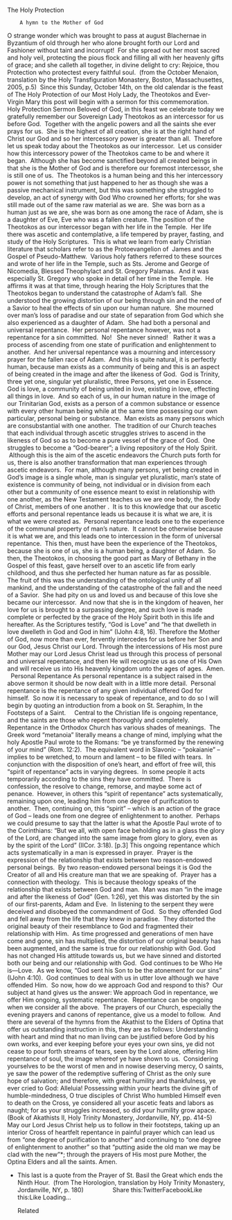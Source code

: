 The Holy Protection

		A hymn to the Mother of God 
O strange wonder which was brought to pass at august Blachernae in Byzantium of old through her who alone brought forth our Lord and Fashioner without taint and incorrupt!  For she spread out her most sacred and holy veil, protecting the pious flock and filling all with her heavenly gifts of grace; and she calleth all together, in divine delight to cry: Rejoice, thou Protection who protectest every faithful soul.  (from the October Menaion, translation by the Holy Transfiguration Monastery, Boston, Massachusettes, 2005, p.5)
 Since this Sunday, October 14th, on the old calendar is the feast of The Holy Protection of our Most Holy Lady, the Theotokos and Ever-Virgin Mary this post will begin with a sermon for this commemoration.
 
Holy Protection Sermon
Beloved of God, in this feast we celebrate today we gratefully remember our Sovereign Lady Theotokos as an intercessor for us before God.  Together with the angelic powers and all the saints she ever prays for us.  She is the highest of all creation, she is at the right hand of Christ our God and so her intercessory power is greater than all.  Therefore let us speak today about the Theotokos as our intercessor.  Let us consider how this intercessory power of the Theotokos came to be and where it began.  Although she has become sanctified beyond all created beings in that she is the Mother of God and is therefore our foremost intercessor, she is still one of us.  The Theotokos is a human being and this her intercessory power is not something that just happened to her as though she was a passive mechanical instrument, but this was something she struggled to develop, an act of synergy with God Who crowned her efforts; for she was still made out of the same raw material as we are.  She was born as a human just as we are, she was born as one among the race of Adam, she is a daughter of Eve, Eve who was a fallen creature.
The position of the Theotokos as our intercessor began with her life in the Temple.  Her life there was ascetic and contemplative, a life tempered by prayer, fasting, and study of the Holy Scriptures.  This is what we learn from early Christian literature that scholars refer to as the Protoevangelion of  James and the Gospel of Pseudo-Matthew.  Various holy fathers referred to these sources and wrote of her life in the Temple, such as Sts. Jerome and George of Nicomedia, Blessed Theophylact and St. Gregory Palamas.  And it was especially St. Gregory who spoke in detail of her time in the Temple.  He affirms it was at that time, through hearing the Holy Scriptures that the Theotokos began to understand the catastrophe of Adam’s fall.  She understood the growing distortion of our being through sin and the need of a Savior to heal the effects of sin upon our human nature.  She mourned over man’s loss of paradise and our state of separation from God which she also experienced as a daughter of Adam. 
She had both a personal and universal repentance.  Her personal repentance however, was not a repentance for a sin committed.  No!   She never sinned!   Rather it was a process of ascending from one state of purification and enlightenment to another.  And her universal repentance was a mourning and intercessory prayer for the fallen race of Adam.  And this is quite natural, it is perfectly human, because man exists as a community of being and this is an aspect of being created in the image and after the likeness of God.  God is Trinity, three yet one, singular yet pluralistic, three Persons, yet one in Essence.  God is love, a community of being united in love, existing in love, effecting all things in love.  And so each of us, in our human nature in the image of our Trinitarian God, exists as a person of a common substance or essence with every other human being while at the same time possessing our own particular, personal being or substance.  Man exists as many persons which are consubstantial with one another. 
The tradition of our Church teaches that each individual through ascetic struggles strives to ascend in the likeness of God so as to become a pure vessel of the grace of God.  One struggles to become a “God-bearer”; a living repository of the Holy Spirit.  Although this is the aim of the ascetic endeavors the Church puts forth for us, there is also another transformation that man experiences through ascetic endeavors.  For man, although many persons, yet being created in God’s image is a single whole, man is singular yet pluralistic, man’s state of existence is community of being, not individual or in division from each other but a community of one essence meant to exist in relationship with one another, as the New Testament teaches us we are one body, the Body of Christ, members of one another .  It is to this knowledge that our ascetic efforts and personal repentance leads us because it is what we are, it is what we were created as.  Personal repentance leads one to the experience of the communal property of man’s nature.  It cannot be otherwise because it is what we are, and this leads one to intercession in the form of universal repentance.  This then, must have been the experience of the Theotokos, because she is one of us, she is a human being, a daughter of Adam. 
So then, the Theotokos, in choosing the good part as Mary of Bethany in the Gospel of this feast, gave herself over to an ascetic life from early childhood, and thus she perfected her human nature as far as possible.  The fruit of this was the understanding of the ontological unity of all mankind, and the understanding of the catastrophe of the fall and the need of a Savior.  She had pity on us and loved us and because of this love she became our intercessor.  And now that she is in the kingdom of heaven, her love for us is brought to a surpassing degree, and such love is made complete or perfected by the grace of the Holy Spirit both in this life and hereafter. As the Scriptures testify, “God is Love” and “he that dwelleth in love dwelleth in God and God in him” (IJohn 4:8, 16). Therefore the Mother of God, now more than ever, fervently intercedes for us before her Son and our God, Jesus Christ our Lord.
Through the intercessions of His most pure Mother may our Lord Jesus Christ lead us through this process of personal and universal repentance, and then He will recognize us as one of His Own and will receive us into His heavenly kingdom unto the ages of ages.  Amen.
 
Personal Repentance
As personal repentance is a subject raised in the above sermon it should be now dealt with in a little more detail.  Personal repentance is the repentance of any given individual offered God for himself.  So now it is necessary to speak of repentance, and to do so I will begin by quoting an introduction from a book on St. Seraphim, In the Footsteps of a Saint.    
Central to the Christian life is ongoing repentance, and the saints are those who repent thoroughly and completely.  Repentance in the Orthodox Church has various shades of meanings.  The Greek word “metanoia” literally means a change of mind, implying what the holy Apostle Paul wrote to the Romans: “be ye transformed by the renewing of your mind” (Rom. 12:2).  The equivalent word in Slavonic – “pokaianie” – implies to be wretched, to mourn and lament – to be filled with tears.  In conjunction with the disposition of one’s heart, and effort of free will, this “spirit of repentance” acts in varying degrees.  In some people it acts temporarily according to the sins they have committed.  There is confession, the resolve to change, remorse, and maybe some act of penance.  However, in others this “spirit of repentance” acts systematically, remaining upon one, leading him from one degree of purification to another.  Then, continuing on, this “spirit” – which is an action of the grace of God – leads one from one degree of enlightenment to another.  Perhaps we could presume to say that the latter is what the Apostle Paul wrote of to the Corinthians: “But we all, with open face beholding as in a glass the glory of the Lord, are changed into the same image from glory to glory, even as by the spirit of the Lord” (IICor. 3:18). [p.3]
This ongoing repentance which acts systematically in a man is expressed in prayer.  Prayer is the expression of the relationship that exists between two reason-endowed personal beings.  By two reason-endowed personal beings it is God the Creator of all and His creature man that we are speaking of.  Prayer has a connection with theology.  This is because theology speaks of the relationship that exists between God and man.  Man was man “in the image and after the likeness of God” (Gen. 1:26), yet this was distorted by the sin of our first-parents, Adam and Eve.  In listening to the serpent they were deceived and disobeyed the commandment of God.  So they offended God and fell away from the life that they knew in paradise.  They distorted the original beauty of their resemblance to God and fragmented their relationship with Him.  As time progressed and generations of men have come and gone, sin has multiplied, the distortion of our original beauty has been augmented, and the same is true for our relationship with God.
God has not changed His attitude towards us, but we have sinned and distorted both our being and our relationship with God.  God continues to be Who He is—Love.  As we know, “God sent his Son to be the atonement for our sins” (IJohn 4:10).  God continues to deal with us in utter love although we have offended Him.  So now, how do we approach God and respond to this?  Our subject at hand gives us the answer: We approach God in repentance, we offer Him ongoing, systematic repentance. 
Repentance can be ongoing when we consider all the above.  The prayers of our Church, especially the evening prayers and canons of repentance, give us a model to follow.  And there are several of the hymns from the Akathist to the Elders of Optina that offer us outstanding instruction in this, they are as follows:
Understanding with heart and mind that no man living can be justified before God by his own works, and ever keeping before your eyes your own sins, ye did not cease to pour forth streams of tears, seen by the Lord alone, offering Him repentance of soul, the image whereof ye have shown to us. 
Considering yourselves to be the worst of men and in nowise deserving mercy, O saints, ye saw the power of the redemptive suffering of Christ as the only sure hope of salvation; and therefore, with great humility and thankfulness, ye ever cried to God: Alleluia!
Possessing within your hearts the divine gift of humble-mindedness, O true disciples of Christ Who humbled Himself even to death on the Cross, ye considered all your ascetic feats and labors as naught; for as your struggles increased, so did your humility grow apace. (Book of Akathists II, Holy Trinity Monastery, Jordanville, NY, pp. 414-5)
May our Lord Jesus Christ help us to follow in their footsteps, taking up an interior Cross of heartfelt repentance in painful prayer which can lead us from “one degree of purification to another” and continuing to “one degree of enlightenment to another” so that “putting aside the old man we may be clad with the new”*; through the prayers of His most pure Mother, the Optina Elders and all the saints. Amen.
 
* This last is a quote from the Prayer of St. Basil the Great which ends the Ninth Hour.  (from The Horologion, translation by Holy Trinity Monastery, Jordanville, NY, p. 180)
 
 
 
 
 
 
 
 
Share this:TwitterFacebookLike this:Like Loading...

	Related
			